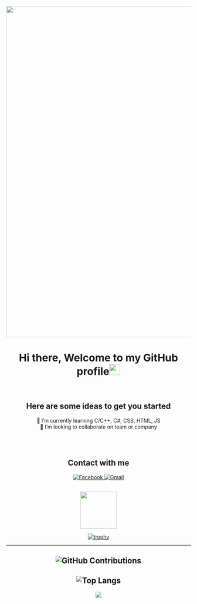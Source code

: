 
<!--**dat911zz/dat911zz** is a ✨ _special_ ✨ repository because its `README.md` (this file) appears on your GitHub profile.-->
<div id="header" align="center">
  <img src="https://github.com/dat911zz/Workspace/blob/main/Pics/ezgif.com-gif-maker.gif" width="900vh"/>
</div>

<div align="center" id="badges">
  <h1>Hi there, Welcome to my GitHub profile<img src="https://media.giphy.com/media/hvRJCLFzcasrR4ia7z/giphy.gif" width="30px"/></h1></br>
  <h2>Here are some ideas to get you started</h2> 

  
  
  <!-- - 🔭 I’m currently working on ... -->
🌱 I’m currently learning C/C++, C#, CSS, HTML, JS</br>
👯 I’m looking to collaborate on team or company
</p>
<br><br>
</div>
<div align="center" id="badges">
  <h2>Contact with me</h2>
  <a target="_blank" href="https://www.facebook.com/2002vnd">
    <img src="https://img.shields.io/badge/Facebook-blue?style=for-the-badge&logo=facebook&logoColor=white" alt="Facebook"/>
  </a>
  <a href="mailto:datcy2011@gmail.com">
    <img src="https://img.shields.io/badge/Gmail-yellow?style=for-the-badge&logo=gmail&logoColor=white" alt="Gmail"/>
  </a>
  
  </br><img src="https://opengameart.org/sites/default/files/Torch_Gif.gif" width="100px"/>

[![trophy](https://github-profile-trophy.vercel.app/?username=dat911zz&theme=onedark)](https://github.com/ryo-ma/github-profile-trophy)

--- 

![GitHub Contributions](https://github-readme-stats.vercel.app/api?username=dat911zz&show_icons=true&theme=tokyonight)
--- 

![Top Langs](https://github-readme-stats.vercel.app/api/top-langs/?username=dat911zz&layout=compact&theme=tokyonight)
---

![](https://komarev.com/ghpvc/?username=dat911zz)

</div>
